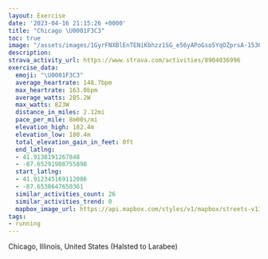 ```yaml
---
layout: Exercise
date: '2023-04-16 21:15:26 +0000'
title: "Chicago \U0001F3C3"
toc: true
image: "/assets/images/1GyrFNXBlEnTENiKbhzz1SG_e56yAPoGso5YqOZprsA-1536x2048.jpg.jpeg"
description:
strava_activity_url: https://www.strava.com/activities/8904036996
exercise_data:
  emoji: "\U0001F3C3"
  average_heartrate: 148.7bpm
  max_heartrate: 163.0bpm
  average_watts: 285.2W
  max_watts: 823W
  distance_in_miles: 2.12mi
  pace_per_mile: 8m00s/mi
  elevation_high: 182.4m
  elevation_low: 180.4m
  total_elevation_gain_in_feet: 0ft
  end_latlng:
  - 41.9138191267848
  - -87.65291908755898
  start_latlng:
  - 41.912345169112086
  - -87.6530647650361
  similar_activities_count: 26
  similar_activities_trend: 0
  mapbox_image_url: https://api.mapbox.com/styles/v1/mapbox/streets-v11/static/path-5+787af2-1.0(ygy~Frl~uOGgGAiKEoDCoNEyFAOKG%7BAD%5BAGECS%3FaEGaG%40cEG_A%40kACiAEc%40Ki%40C%7B%40GcPDaAAmFAbEFxB%3F%7CEHhF%3F%60CFr%40BjADt%40BfCJbTBRBD%7CACJDBLVbl%40),pin-s-s+e5b22e(-87.65146,41.91373),pin-s-f+89ae00(-87.65098999999998,41.91384)/auto/800x800?access_token=pk.eyJ1Ijoiam9zaGJlY2ttYW4iLCJhIjoiY205eWR2aDd1MWZ6djJrbXc4a3M0bWZleiJ9.XiG9OWkNcZk2QzjJbxLB4A
tags:
- running
---
```




Chicago, Illinois, United States (Halsted to Larabee)
